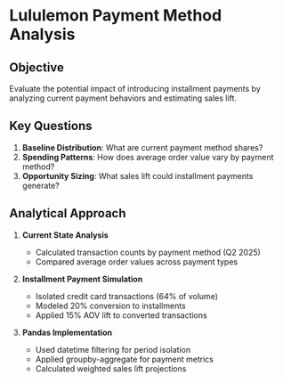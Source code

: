 # Lululemon Payment Method Analysis

## Objective  
Evaluate the potential impact of introducing installment payments by analyzing current payment behaviors and estimating sales lift.

## Key Questions  
1. **Baseline Distribution**: What are current payment method shares?  
2. **Spending Patterns**: How does average order value vary by payment method?  
3. **Opportunity Sizing**: What sales lift could installment payments generate?  

## Analytical Approach  
1. **Current State Analysis**  
   - Calculated transaction counts by payment method (Q2 2025)  
   - Compared average order values across payment types  

2. **Installment Payment Simulation**  
   - Isolated credit card transactions (64% of volume)  
   - Modeled 20% conversion to installments  
   - Applied 15% AOV lift to converted transactions  

3. **Pandas Implementation**  
   - Used datetime filtering for period isolation  
   - Applied groupby-aggregate for payment metrics  
   - Calculated weighted sales lift projections  